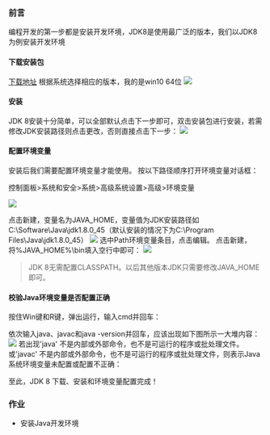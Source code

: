 ### 前言

编程开发的第一步都是安装开发环境，JDK8是使用最广泛的版本，我们以JDK8为例安装开发环境

#### 下载安装包

 [下载地址](https://www.oracle.com/java/technologies/javase/javase-jdk8-downloads.html)
根据系统选择相应的版本，我的是win10 64位
 ![](https://cdn.guojiang.club/Fj1uozzrBj07coQvfsnc6eu7eDsJ)

#### 安装

JDK 8安装十分简单，可以全部默认点击下一步即可，双击安装包进行安装，若需修改JDK安装路径则点击更改，否则直接点击下一步：
![](https://cdn.guojiang.club/FmkzXPF6v-rZLI2EkkxOWBqrVI_R)

#### 配置环境变量

安装后我们需要配置环境变量才能使用。
按以下路径顺序打开环境变量对话框：

控制面板>系统和安全>系统>高级系统设置>高级>环境变量

![](https://cdn.guojiang.club/FqN9G6QMZDpgSyfl3PV4EdiTln_d)

点击新建，变量名为JAVA_HOME，变量值为JDK安装路径如C:\Software\Java\jdk1.8.0_45（默认安装的情况下为C:\Program Files\Java\jdk1.8.0_45）
![](https://cdn.guojiang.club/Fgu5LVU2inR-mU9f7yIZnZU5VQCd)
选中Path环境变量条目，点击编辑。
点击新建，将%JAVA_HOME%\bin填入空行中即可：
![](https://cdn.guojiang.club/FpnKvPh7Hvyp3XskwV23YyDjQOSk)

> JDK 8无需配置CLASSPATH。以后其他版本JDK只需要修改JAVA_HOME即可。

#### 校验Java环境变量是否配置正确 

按住Win键和R键，弹出运行，输入cmd并回车：

依次输入java、javac和java -version并回车，应该出现如下图所示一大堆内容：
![](https://cdn.guojiang.club/FrV6tpuUCZ7xUW2verijUpXvfk8k)
若出现'java' 不是内部或外部命令，也不是可运行的程序或批处理文件。或'javac' 不是内部或外部命令，也不是可运行的程序或批处理文件，则表示Java系统环境变量未配置或配置不正确：

至此，JDK 8 下载、安装和环境变量配置完成！

### 作业
- 安装Java开发环境